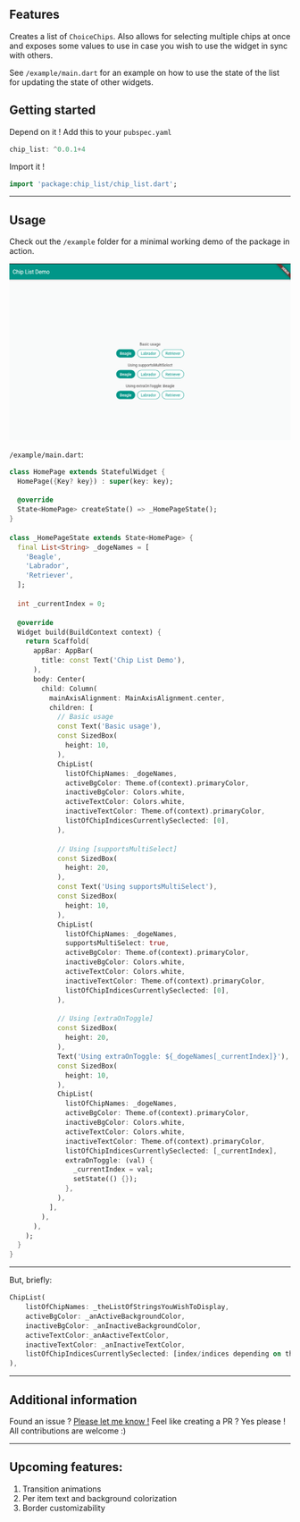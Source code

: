 ## Features

Creates a list of `ChoiceChips`. Also allows for selecting multiple chips at once and exposes some values to use in case you wish to use the widget in sync with others.

See `/example/main.dart` for an example on how to use the state of the list for updating the state of other widgets.

## Getting started

Depend on it ! Add this to your `pubspec.yaml`

```dart
chip_list: ^0.0.1+4
```

Import it !

```dart
import 'package:chip_list/chip_list.dart';
```

***

## Usage

Check out the `/example` folder for a minimal working demo of the package in action.

![](example_gif.gif)


`/example/main.dart`:
```dart
class HomePage extends StatefulWidget {
  HomePage({Key? key}) : super(key: key);

  @override
  State<HomePage> createState() => _HomePageState();
}

class _HomePageState extends State<HomePage> {
  final List<String> _dogeNames = [
    'Beagle',
    'Labrador',
    'Retriever',
  ];

  int _currentIndex = 0;

  @override
  Widget build(BuildContext context) {
    return Scaffold(
      appBar: AppBar(
        title: const Text('Chip List Demo'),
      ),
      body: Center(
        child: Column(
          mainAxisAlignment: MainAxisAlignment.center,
          children: [
            // Basic usage
            const Text('Basic usage'),
            const SizedBox(
              height: 10,
            ),
            ChipList(
              listOfChipNames: _dogeNames,
              activeBgColor: Theme.of(context).primaryColor,
              inactiveBgColor: Colors.white,
              activeTextColor: Colors.white,
              inactiveTextColor: Theme.of(context).primaryColor,
              listOfChipIndicesCurrentlySeclected: [0],
            ),

            // Using [supportsMultiSelect]
            const SizedBox(
              height: 20,
            ),
            const Text('Using supportsMultiSelect'),
            const SizedBox(
              height: 10,
            ),
            ChipList(
              listOfChipNames: _dogeNames,
              supportsMultiSelect: true,
              activeBgColor: Theme.of(context).primaryColor,
              inactiveBgColor: Colors.white,
              activeTextColor: Colors.white,
              inactiveTextColor: Theme.of(context).primaryColor,
              listOfChipIndicesCurrentlySeclected: [0],
            ),

            // Using [extraOnToggle]
            const SizedBox(
              height: 20,
            ),
            Text('Using extraOnToggle: ${_dogeNames[_currentIndex]}'),
            const SizedBox(
              height: 10,
            ),
            ChipList(
              listOfChipNames: _dogeNames,
              activeBgColor: Theme.of(context).primaryColor,
              inactiveBgColor: Colors.white,
              activeTextColor: Colors.white,
              inactiveTextColor: Theme.of(context).primaryColor,
              listOfChipIndicesCurrentlySeclected: [_currentIndex],
              extraOnToggle: (val) {
                _currentIndex = val;
                setState(() {});
              },
            ),
          ],
        ),
      ),
    );
  }
}
```

***

But, briefly:

```dart
ChipList(
    listOfChipNames: _theListOfStringsYouWishToDisplay,
    activeBgColor: _anActiveBackgroundColor,
    inactiveBgColor: _anInactiveBackgroundColor,
    activeTextColor:_anAactiveTextColor,
    inactiveTextColor: _anInactiveTextColor,
    listOfChipIndicesCurrentlySeclected: [index/indices depending on the use case],
),
```

***

## Additional information

Found an issue ? [Please let me know !](https://github.com/bossbeagle1509/chip_list/issues)
Feel like creating a PR ? Yes please ! All contributions are welcome :)

***

## Upcoming features:

1. Transition animations
2. Per item text and background colorization
3. Border customizability
